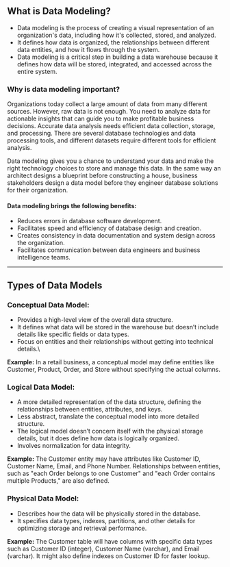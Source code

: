 ## What is Data Modeling?
- Data modeling is the process of creating a visual representation of an organization's data, including how it's collected, stored, and analyzed.
- It defines how data is organized, the relationships between different data entities, and how it flows through the system.
- Data modeling is a critical step in building a data warehouse because it defines how data will be stored, integrated, and accessed across the entire system.

### Why is data modeling important?
Organizations today collect a large amount of data from many different sources. However, raw data is not enough. You need to analyze data for actionable insights that can guide you to make profitable business decisions. Accurate data analysis needs efficient data collection, storage, and processing. There are several database technologies and data processing tools, and different datasets require different tools for efficient analysis.

Data modeling gives you a chance to understand your data and make the right technology choices to store and manage this data.
In the same way an architect designs a blueprint before constructing a house, business stakeholders design a data model before they engineer database solutions for their organization.

#### Data modeling brings the following benefits:
- Reduces errors in database software development.
- Facilitates speed and efficiency of database design and creation.
- Creates consistency in data documentation and system design across the organization.
- Facilitates communication between data engineers and business intelligence teams.

-------------------------------

## Types of Data Models

### Conceptual Data Model:
- Provides a high-level view of the overall data structure.
- It defines what data will be stored in the warehouse but doesn’t include details like specific fields or data types.
- Focus on entities and their relationships without getting into technical details.\

**Example:** In a retail business, a conceptual model may define entities like Customer, Product, Order, and Store without specifying the actual columns.


### Logical Data Model:
- A more detailed representation of the data structure, defining the relationships between entities, attributes, and keys.
- Less abstract, translate the conceptual model into more detailed structure.
- The logical model doesn’t concern itself with the physical storage details, but it does define how data is logically organized.
- Involves normalization for data integrity.

**Example:** 
The Customer entity may have attributes like Customer ID, Customer Name, Email, and Phone Number. Relationships between entities, such as "each Order belongs to one Customer" and "each Order contains multiple Products," are also defined.


### Physical Data Model:
- Describes how the data will be physically stored in the database. 
- It specifies data types, indexes, partitions, and other details for optimizing storage and retrieval performance.

**Example:** The Customer table will have columns with specific data types such as Customer ID (integer), Customer Name (varchar), and Email (varchar). It might also define indexes on Customer ID for faster lookup.
